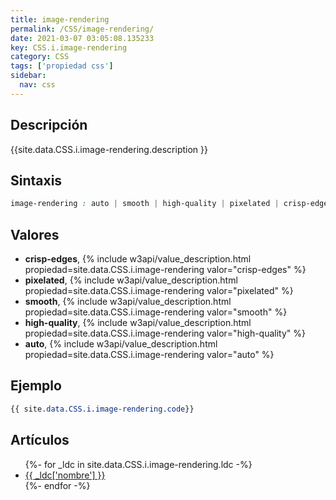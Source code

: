 ```yaml
---
title: image-rendering
permalink: /CSS/image-rendering/
date: 2021-03-07 03:05:08.135233
key: CSS.i.image-rendering
category: CSS
tags: ['propiedad css']
sidebar: 
  nav: css
---
```


## Descripción
{{site.data.CSS.i.image-rendering.description }}

## Sintaxis
~~~css
image-rendering : auto | smooth | high-quality | pixelated | crisp-edges
~~~

## Valores
* **crisp-edges**,  {% include w3api/value_description.html propiedad=site.data.CSS.i.image-rendering valor="crisp-edges" %}
* **pixelated**,  {% include w3api/value_description.html propiedad=site.data.CSS.i.image-rendering valor="pixelated" %}
* **smooth**,  {% include w3api/value_description.html propiedad=site.data.CSS.i.image-rendering valor="smooth" %}
* **high-quality**,  {% include w3api/value_description.html propiedad=site.data.CSS.i.image-rendering valor="high-quality" %}
* **auto**,  {% include w3api/value_description.html propiedad=site.data.CSS.i.image-rendering valor="auto" %}

## Ejemplo
~~~css
{{ site.data.CSS.i.image-rendering.code}}
~~~

## Artículos
<ul>
{%- for _ldc in site.data.CSS.i.image-rendering.ldc -%}
   <li>
       <a href="{{_ldc['url'] }}">{{ _ldc['nombre'] }}</a>
   </li>
{%- endfor -%}
</ul>
